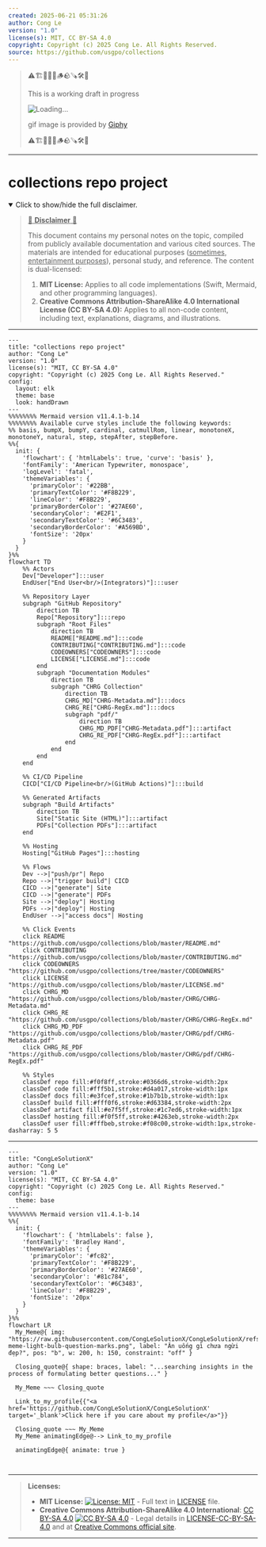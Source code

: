 ```yaml
---
created: 2025-06-21 05:31:26
author: Cong Le
version: "1.0"
license(s): MIT, CC BY-SA 4.0
copyright: Copyright (c) 2025 Cong Le. All Rights Reserved.
source: https://github.com/usgpo/collections
---
```



> ⚠️🏗️🚧🦺🧱🪵🪨🪚🛠️👷
> 
> This is a working draft in progress
> 
> ![Loading...](https://media2.giphy.com/media/v1.Y2lkPTc5MGI3NjExeTQ0a3c5bHRtamRuOTd3MjY2enFodHEwOG93bmQ1M3l2YXZ2NW9pbyZlcD12MV9pbnRlcm5hbF9naWZfYnlfaWQmY3Q9Zw/sCnaEkfSaDFks/giphy.gif)
>
> gif image is provided by [Giphy](https://giphy.com)
> 
> ⚠️🏗️🚧🦺🧱🪵🪨🪚🛠️👷


----




# collections repo project
<details open>
<summary>Click to show/hide the full disclaimer.</summary>
   
> <ins>📢 **Disclaimer** 🚨</ins>
>
> This document contains my personal notes on the topic,
> compiled from publicly available documentation and various cited sources.
> The materials are intended for educational purposes (<ins>sometimes, entertainment purposes</ins>), personal study, and reference.
> The content is dual-licensed:
> 1. **MIT License:** Applies to all code implementations (Swift, Mermaid, and other programming languages).
> 2. **Creative Commons Attribution-ShareAlike 4.0 International License (CC BY-SA 4.0):** Applies to all non-code content, including text, explanations, diagrams, and illustrations.

</details>


---

```mermaid
---
title: "collections repo project"
author: "Cong Le"
version: "1.0"
license(s): "MIT, CC BY-SA 4.0"
copyright: "Copyright (c) 2025 Cong Le. All Rights Reserved."
config:
  layout: elk
  theme: base
  look: handDrawn
---
%%%%%%%% Mermaid version v11.4.1-b.14
%%%%%%%% Available curve styles include the following keywords:
%% basis, bumpX, bumpY, cardinal, catmullRom, linear, monotoneX, monotoneY, natural, step, stepAfter, stepBefore.
%%{
  init: {
    'flowchart': { 'htmlLabels': true, 'curve': 'basis' },
    'fontFamily': 'American Typewriter, monospace',
    'logLevel': 'fatal',
    'themeVariables': {
      'primaryColor': '#22BB',
      'primaryTextColor': '#F8B229',
      'lineColor': '#F8B229',
      'primaryBorderColor': '#27AE60',
      'secondaryColor': '#E2F1',
      'secondaryTextColor': '#6C3483',
      'secondaryBorderColor': '#A569BD',
      'fontSize': '20px'
    }
  }
}%%
flowchart TD
    %% Actors
    Dev["Developer"]:::user
    EndUser["End User<br/>(Integrators)"]:::user

    %% Repository Layer
    subgraph "GitHub Repository" 
        direction TB
        Repo["Repository"]:::repo
        subgraph "Root Files"
            direction TB
            README["README.md"]:::code
            CONTRIBUTING["CONTRIBUTING.md"]:::code
            CODEOWNERS["CODEOWNERS"]:::code
            LICENSE["LICENSE.md"]:::code
        end
        subgraph "Documentation Modules"
            direction TB
            subgraph "CHRG Collection"
                direction TB
                CHRG_MD["CHRG-Metadata.md"]:::docs
                CHRG_RE["CHRG-RegEx.md"]:::docs
                subgraph "pdf/"
                    direction TB
                    CHRG_MD_PDF["CHRG-Metadata.pdf"]:::artifact
                    CHRG_RE_PDF["CHRG-RegEx.pdf"]:::artifact
                end
            end
        end
    end

    %% CI/CD Pipeline
    CICD["CI/CD Pipeline<br/>(GitHub Actions)"]:::build

    %% Generated Artifacts
    subgraph "Build Artifacts"
        direction TB
        Site["Static Site (HTML)"]:::artifact
        PDFs["Collection PDFs"]:::artifact
    end

    %% Hosting
    Hosting["GitHub Pages"]:::hosting

    %% Flows
    Dev -->|"push/pr"| Repo
    Repo -->|"trigger build"| CICD
    CICD -->|"generate"| Site
    CICD -->|"generate"| PDFs
    Site -->|"deploy"| Hosting
    PDFs -->|"deploy"| Hosting
    EndUser -->|"access docs"| Hosting

    %% Click Events
    click README "https://github.com/usgpo/collections/blob/master/README.md"
    click CONTRIBUTING "https://github.com/usgpo/collections/blob/master/CONTRIBUTING.md"
    click CODEOWNERS "https://github.com/usgpo/collections/tree/master/CODEOWNERS"
    click LICENSE "https://github.com/usgpo/collections/blob/master/LICENSE.md"
    click CHRG_MD "https://github.com/usgpo/collections/blob/master/CHRG/CHRG-Metadata.md"
    click CHRG_RE "https://github.com/usgpo/collections/blob/master/CHRG/CHRG-RegEx.md"
    click CHRG_MD_PDF "https://github.com/usgpo/collections/blob/master/CHRG/pdf/CHRG-Metadata.pdf"
    click CHRG_RE_PDF "https://github.com/usgpo/collections/blob/master/CHRG/pdf/CHRG-RegEx.pdf"

    %% Styles
    classDef repo fill:#f0f8ff,stroke:#0366d6,stroke-width:2px
    classDef code fill:#fff5b1,stroke:#d4a017,stroke-width:1px
    classDef docs fill:#e3fcef,stroke:#1b7b1b,stroke-width:1px
    classDef build fill:#fff0f6,stroke:#d63384,stroke-width:2px
    classDef artifact fill:#e7f5ff,stroke:#1c7ed6,stroke-width:1px
    classDef hosting fill:#f0f5ff,stroke:#4263eb,stroke-width:2px
    classDef user fill:#fffbeb,stroke:#f08c00,stroke-width:1px,stroke-dasharray: 5 5
```

-----

<!-- 
```mermaid
%% Current Mermaid version
info
```  -->


```mermaid
---
title: "CongLeSolutionX"
author: "Cong Le"
version: "1.0"
license(s): "MIT, CC BY-SA 4.0"
copyright: "Copyright (c) 2025 Cong Le. All Rights Reserved."
config:
  theme: base
---
%%%%%%%% Mermaid version v11.4.1-b.14
%%{
  init: {
    'flowchart': { 'htmlLabels': false },
    'fontFamily': 'Bradley Hand',
    'themeVariables': {
      'primaryColor': '#fc82',
      'primaryTextColor': '#F8B229',
      'primaryBorderColor': '#27AE60',
      'secondaryColor': '#81c784',
      'secondaryTextColor': '#6C3483',
      'lineColor': '#F8B229',
      'fontSize': '20px'
    }
  }
}%%
flowchart LR
  My_Meme@{ img: "https://raw.githubusercontent.com/CongLeSolutionX/CongLeSolutionX/refs/heads/main/assets/images/My-meme-light-bulb-question-marks.png", label: "Ăn uống gì chưa ngừi đẹp?", pos: "b", w: 200, h: 150, constraint: "off" }

  Closing_quote@{ shape: braces, label: "...searching insights in the process of formulating better questions..." }
    
  My_Meme ~~~ Closing_quote
    
  Link_to_my_profile{{"<a href='https://github.com/CongLeSolutionX/CongLeSolutionX' target='_blank'>Click here if you care about my profile</a>"}}

  Closing_quote ~~~ My_Meme
  My_Meme animatingEdge@--> Link_to_my_profile
  
  animatingEdge@{ animate: true }



```

---
>**Licenses:**
>
>- **MIT License:**  [![License: MIT](https://img.shields.io/badge/License-MIT-yellow.svg)](LICENSE) - Full text in [LICENSE](LICENSE) file.
>- **Creative Commons Attribution-ShareAlike 4.0 International**: [CC BY-SA 4.0](https://creativecommons.org/licenses/by-sa/4.0/) [![CC BY-SA 4.0](https://licensebuttons.net/l/by-sa/4.0/88x31.png)](https://creativecommons.org/licenses/by-sa/4.0/) - Legal details in [LICENSE-CC-BY-SA-4.0](THE_PAST/LICENSE-CC-BY-SA-4.0) and at [Creative Commons official site](https://creativecommons.org/licenses/by-sa/4.0/).
>
---
